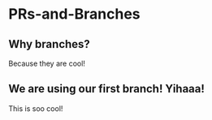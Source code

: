 # PRs-and-Branches

## Why branches?

Because they are cool!

## We are using our first branch! Yihaaa!

This is soo cool!
